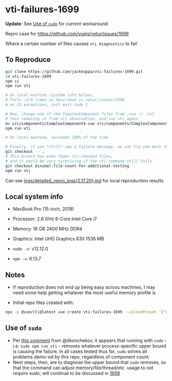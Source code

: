 # vti-failures-1699

**Update**: See [Use of `sudo`](#Use-of-sudo) for current workaround

Repro case for https://github.com/vuejs/vetur/issues/1699

Where a certain number of files causes `vti diagnostics` to fail

## To Reproduce

```bash
git clone https://github.com/jackkoppa/vti-failures-1699.git
cd vti-failures-1699
npm ci
npm run vti

# On local machine (system info below),
# fails ~5/6 times as described in vetur/issues/1699
# no JS exceptions, just exit code 1

# Now, change one of the ComplexComponent files from .vue -> .txt
# thus removing it from vti observation, and run vti again
mv src/components/ComplexComponent4.vue src/components/ComplexComponent4.txt
npm run vti

# On local machine, succeeds 100% of the time

# Finally, if you *still* see a failure message, we can try one more thing:
git checkout -- .
# This branch has even fewer vti-checked files,
# and it would be very surprising if the vti command still fails
git checkout minimal-file-count-for-additional-testing
npm run vti
```

Can see [logs/detailed_repro_logs(2.17.20).md](./logs/detailed_repro_logs(2.17.20).md) for local reproduction results

## Local system info

* MacBook Pro (15-inch, 2018)
* Processor: 2.6 GHz 6-Core Intel Core i7
* Memory: 16 GB 2400 MHz DDR4
* Graphics: Intel UHD Graphics 630 1536 MB

* `node -v`: v12.12.0
* `npm -v`: 6.13.7

## Notes

* If reproduction does not end up being easy across machines, I may need some help getting whatever the most useful memory profile is

* Initial repo files created with:

```bash
npx -p @vue/cli@latest vue create vti-failures-1699 --inlinePreset '{"useConfigFiles": true,"plugins": {"@vue/cli-plugin-typescript": {"classComponent": false}}}'
```

## Use of `sudo`

* Per [this comment](https://github.com/vuejs/vetur/issues/1699#issuecomment-587334315) from @dkonchekov, it appears that running with `sudo` - i.e. `sudo npm run vti` - removes whatever process-specific upper bound is causing the failure. In all cases tested thus far, `sudo` solves all problems demo-ed by this repo, regardless of component count.
* Next steps, then, are to diagnose the upper bound that `sudo` removes, so that the command can adjust memory/file/thread/etc. usage to not require sudo; will continue to be discussed in [1699](https://github.com/vuejs/vetur/issues/1699)
